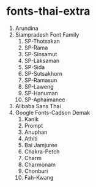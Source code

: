 # fonts-thai-extra



1. Arundina
2. Siampradesh Font Family
    1. SP-Thotsakan
    2. SP-Rama
    3. SP-Sinsamut
    4. SP-Laksaman
    5. SP-Sida
    6. SP-Sutsakhorn
    7. SP-Ramasun
    8. SP-Laweng
    9. SP-Hanuman
    10. SP-Aphaimanee
3. Alibaba Sans Thai
4. Google Fonts-Cadson Demak
    1. Kanik
    2. Prompt
    3. Anuphan
    4. Athiti
    5. Bai Jamjuree
    6. Chakra-Petch
    7. Charm
    8. Charmonam
    9. Chonburi
    10. Fah-Kwang
